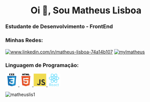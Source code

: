 <h1 align="center">Oi 👋, Sou Matheus Lisboa</h1>
<h3 align="left">Estudante de Desenvolvimento - FrontEnd</h3>


<h3 align="left">Minhas Redes:</h3>
<p align="left">
<a href="https://linkedin.com/in/www.linkedin.com/in/matheus-lisboa-74a14b107" target="blank"><img align="center" src="https://raw.githubusercontent.com/rahuldkjain/github-profile-readme-generator/master/src/images/icons/Social/linked-in-alt.svg" alt="www.linkedin.com/in/matheus-lisboa-74a14b107" height="30" width="40" /></a>
<a href="https://instagram.com/mylmatheus" target="blank"><img align="center" src="https://raw.githubusercontent.com/rahuldkjain/github-profile-readme-generator/master/src/images/icons/Social/instagram.svg" alt="mylmatheus" height="30" width="40" /></a>
</p>

<h3 align="left">Linguagem de Programação:</h3>
<p align="left"> <a href="https://www.w3schools.com/css/" target="_blank" rel="noreferrer"> <img src="https://raw.githubusercontent.com/devicons/devicon/master/icons/css3/css3-original-wordmark.svg" alt="css3" width="40" height="40"/> </a> <a href="https://www.w3.org/html/" target="_blank" rel="noreferrer"> <img src="https://raw.githubusercontent.com/devicons/devicon/master/icons/html5/html5-original-wordmark.svg" alt="html5" width="40" height="40"/> </a> <a href="https://developer.mozilla.org/en-US/docs/Web/JavaScript" target="_blank" rel="noreferrer"> <img src="https://raw.githubusercontent.com/devicons/devicon/master/icons/javascript/javascript-original.svg" alt="javascript" width="40" height="40"/> </a> <a href="https://reactjs.org/" target="_blank" rel="noreferrer"> <img src="https://raw.githubusercontent.com/devicons/devicon/master/icons/react/react-original-wordmark.svg" alt="react" width="40" height="40"/> </a> </p>

<p>&nbsp;<img align="left" src="https://github-readme-stats.vercel.app/api?username=matheuslis1&show_icons=true&locale=en" alt="matheuslis1" /></p>
